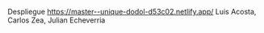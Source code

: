 Despliegue https://master--unique-dodol-d53c02.netlify.app/
Luis Acosta, Carlos Zea, Julian Echeverria
